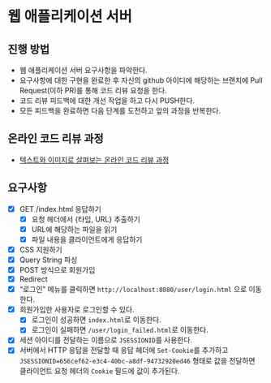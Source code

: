 # 웹 애플리케이션 서버
## 진행 방법
* 웹 애플리케이션 서버 요구사항을 파악한다.
* 요구사항에 대한 구현을 완료한 후 자신의 github 아이디에 해당하는 브랜치에 Pull Request(이하 PR)를 통해 코드 리뷰 요청을 한다.
* 코드 리뷰 피드백에 대한 개선 작업을 하고 다시 PUSH한다.
* 모든 피드백을 완료하면 다음 단계를 도전하고 앞의 과정을 반복한다.

## 온라인 코드 리뷰 과정
* [텍스트와 이미지로 살펴보는 온라인 코드 리뷰 과정](https://github.com/next-step/nextstep-docs/tree/master/codereview)

## 요구사항
- [X] GET /index.html 응답하기
  - [X] 요청 헤더에서 {타입, URL} 추출하기
  - [X] URL에 해당하는 파일을 읽기
  - [X] 파일 내용을 클라이언트에게 응답하기
- [X] CSS 지원하기
- [X] Query String 파싱
- [X] POST 방식으로 회원가입
- [X] Redirect
- [X] “로그인” 메뉴를 클릭하면 `http://localhost:8080/user/login.html` 으로 이동한다.
- [X] 회원가입한 사용자로 로그인할 수 있다.
  - [X] 로그인이 성공하면 `index.html`로 이동한다.
  - [X] 로그인이 실패하면 `/user/login_failed.html`로 이동한다.
- [X] 세션 아이디를 전달하는 이름으로 `JSESSIONID`를 사용한다. 
- [X] 서버에서 HTTP 응답을 전달할 때 응답 헤더에 `Set-Cookie`를 추가하고 `JSESSIONID=656cef62-e3c4-40bc-a8df-94732920ed46` 형태로 값을 전달하면 클라이언트 요청 헤더의 `Cookie` 필드에 값이 추가된다.
